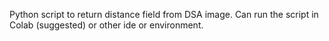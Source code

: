 Python script to return distance field from DSA image.
Can run the script in Colab (suggested) or other ide or environment.
